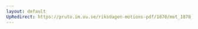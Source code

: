 ```yaml
---
layout: default
UpRedirect: https://pruto.im.uu.se/riksdagen-motions-pdf/1870/mot_1870__ak__246/mot_1870__ak__246-001.pdf
---
```


